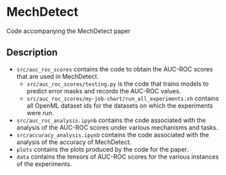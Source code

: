 # MechDetect
Code accompanying the MechDetect paper

## Description
- `src/auc_roc_scores` contains the code to obtain the AUC-ROC scores that are used in MechDetect.
    - `src/auc_roc_scores/testing.py` is the code that trains models to predict error masks and records the AUC-ROC values.
    - `src/auc_roc_scores/my-job-chart/run_all_experiments.sh` contains all OpenML dataset ids for the datasets on which the experiments were run.
- `src/auc_roc_analysis.ipynb` contains the code associated with the analysis of the AUC-ROC scores under various mechanisms and tasks.
- `src/accuracy_analysis.ipynb` contains the code associated with the analysis of the accuracy of MechDetect.
- `plots` contains the plots produced by the code for the paper.
- `data` contains the tensors of AUC-ROC scores for the various instances of the experiments.
